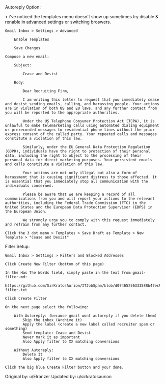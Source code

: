 Autoreply Option:

• i've noticed the templates menu doesn't show up sometimes try disable & renable in advanced settings or switching broswers.

	Gmail Inbox > Settings > Advanced
		
		Enable Templates
		
		Save Changes
		
	Compose a new email:	
		
		Subject: 
		
			Cease and Desist
		
		Body: 
		
			Dear Recruiting Firm,

			I am writing this letter to request that you immediately cease and desist sending emails, calling, and harassing people. Your actions are in violation of both US and EU laws, and any further contact from you will be reported to the appropriate authorities.

			Under the US Telephone Consumer Protection Act (TCPA), it is unlawful to make telemarketing calls using automated dialing equipment or prerecorded messages to residential phone lines without the prior express consent of the called party. Your repeated calls and messages constitute a violation of this law.

			Similarly, under the EU General Data Protection Regulation (GDPR), individuals have the right to protection of their personal data, including the right to object to the processing of their personal data for direct marketing purposes. Your persistent emails and calls constitute a violation of this law.

			Your actions are not only illegal but also a form of harassment that is causing significant distress to those affected. It is essential that you immediately stop all communication with the individuals concerned.

			Please be aware that we are keeping a record of all communications from you and will report your actions to the relevant authorities, including the Federal Trade Commission (FTC) in the United States and the European Data Protection Supervisor (EDPS) in the European Union.

			We strongly urge you to comply with this request immediately and refrain from any further contact.
			
	Click the 3 dot menu > Templates > Save Draft as Template > New Template > "Cease and Desist"

Filter Setup:    
	
	Gmail Inbox > Settings > Filters and Blocked Addresses

    Click Create New Filter (bottom of this page)

    In the Has The Words field, simply paste in the text from gmail-filter.md:

    https://github.com/SirKratosAurion/ITJobSpam/blob/d07465256333588b47ec944c1dfd0425de0e3651/gmail-filter.txt

    Click Create Filter

    On the next page select the following:
	
		With Autoreply: (because gmail wont autoreply if you delete them)
			Skip the inbox (Archive it)
			Apply the label (create a new label called recruiter spam or something)
			Send template: Cease and Desist
			Never mark it as important
			Also Apply filter to XX matching conversions
	
		Without Autoreply:
			Delete It 
			Also Apply filter to XX matching conversions

    Click the big blue Create Filter button and your done.

Original by: u/Elranzer
Updated by: u/sirkratosaurion